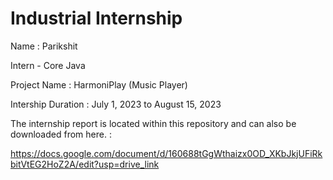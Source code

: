 #  Industrial Internship

Name : Parikshit

Intern - Core Java

Project Name : HarmoniPlay (Music Player)

Intership Duration : July 1, 2023 to August 15, 2023

The internship report is located within this repository and can also be downloaded from here. :

https://docs.google.com/document/d/160688tGgWthaizx0OD_XKbJkjUFiRkbitVtEG2HoZ2A/edit?usp=drive_link